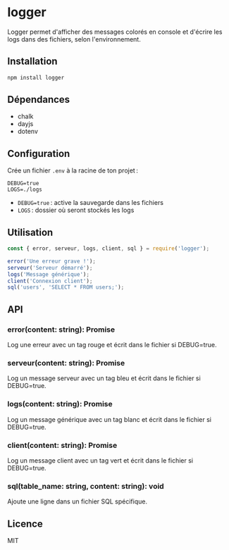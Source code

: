 # logger

Logger permet d'afficher des messages colorés en console et d'écrire les logs dans des fichiers, selon l'environnement.

## Installation

```bash
npm install logger
```

## Dépendances
- chalk
- dayjs
- dotenv

## Configuration
Crée un fichier `.env` à la racine de ton projet :

```
DEBUG=true
LOGS=./logs
```
- `DEBUG=true` : active la sauvegarde dans les fichiers
- `LOGS` : dossier où seront stockés les logs

## Utilisation

```js
const { error, serveur, logs, client, sql } = require('logger');

error('Une erreur grave !');
serveur('Serveur démarré');
logs('Message générique');
client('Connexion client');
sql('users', 'SELECT * FROM users;');
```

## API

### error(content: string): Promise<void>
Log une erreur avec un tag rouge et écrit dans le fichier si DEBUG=true.

### serveur(content: string): Promise<void>
Log un message serveur avec un tag bleu et écrit dans le fichier si DEBUG=true.

### logs(content: string): Promise<void>
Log un message générique avec un tag blanc et écrit dans le fichier si DEBUG=true.

### client(content: string): Promise<void>
Log un message client avec un tag vert et écrit dans le fichier si DEBUG=true.

### sql(table_name: string, content: string): void
Ajoute une ligne dans un fichier SQL spécifique.

## Licence
MIT
